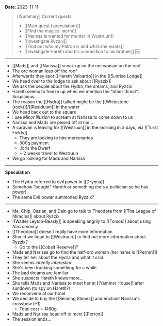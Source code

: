**Date**: 2023-11-11

> [!Summary] Current quests
> - [[Main quest (speculation)]]
> - [[Find the magical storm]]
> - [[Narissa is wanted for murder in Westruun]]
> - [[Investigate Ryzzix]]
> - [[Find out who my Patron is and what she wants]]
> - [[Investigate Hareth and his connection to his brother]] 🆕

---
- [[Mads]] and [[Narissa]] sneak up on the orc woman on the roof
- The orc woman leap off the roof
- Afterwards they spot [[Hareth Valbardo]] in the [[Sunrise Lodge]]
- We head over to the lodge to ask about [[Ryzzix]]
- We ask the people about the Hydra, the dreams, and Ryzzix
- Hareth seems to freeze up when we mention the "other threat". Suspicious...
- The reason the [[Hydra]] talked *might* be the [[Whitestone (rock)]]/[[Residuum]] in the water
- We head back out to the square
- I use *Minor Illusion* to scream at Narissa to come down to us
- Narissa and Mads are pissed off at me...
- A caravan is leaving for [[Westruun]] in the morning in 3 days, via [[Turst Fields]]
	- They are looking to hire mercenaries
	- 300g payment
	- Joris the Dwarf
	- ~ 2 weeks travel to Westruun
- We go looking for Mads and Narissa
---
**Speculation**
- The Hydra referred to evil power in [[Drynna]]
- Somehow "bought" Hareth or something (he's a politician so he has power)
- The same Evil power summoned Ryzzix?
---
- Me, Chip, Ossian, and Dain go to talk to Theodora from [[The League of Miracles]] about Ryzzix
- [[Walter Leyton-Beasly]] is speaking angrily to [[Tomos]] about using *Necromancy*
- [[Theodora]] doesn't really have more information
- Should we head to [[Westruun]] to find out more information about Ryzzix?
	- Go to the [[Cobalt Reserve]]?
- Mads and Narissa go to find the half-orc woman (her name is [[Perron]])
- They tell her about the Hydra and what it said
- She seems *intently interested*
- She's been tracking something for a while
- The bad dreams are familiar
- She suspects Hareth knows more...
- She tells Mads and Narissa to meet her at [[Yammer House]] after sundown (to spy on Hareth?)
- We reconvene at our hotel
- We decide to buy the [[Sending Stones]] and enchant Narissa's crossbow (+1)
	- Total cost = 1450g
- Mads and Narissa head off to meet [[Perron]]
- The session ends...